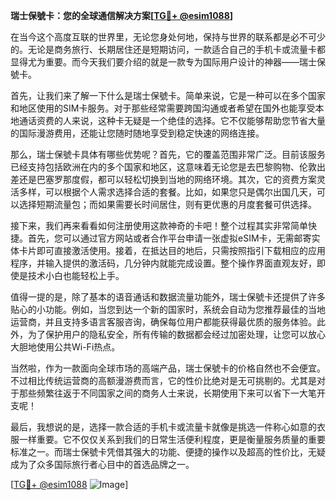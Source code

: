 **瑞士保號卡：您的全球通信解决方案[[TG💪+ @esim1088](https://t.me/s/esim1088)]**

在当今这个高度互联的世界里，无论您身处何地，保持与世界的联系都是必不可少的。无论是商务旅行、长期居住还是短期访问，一款适合自己的手机卡或流量卡都显得尤为重要。而今天我们要介绍的就是一款专为国际用户设计的神器——瑞士保號卡。

首先，让我们来了解一下什么是瑞士保號卡。简单来说，它是一种可以在多个国家和地区使用的SIM卡服务。对于那些经常需要跨国沟通或者希望在国外也能享受本地通话资费的人来说，这种卡无疑是一个绝佳的选择。它不仅能够帮助您节省大量的国际漫游费用，还能让您随时随地享受到稳定快速的网络连接。

那么，瑞士保號卡具体有哪些优势呢？首先，它的覆盖范围非常广泛。目前该服务已经支持包括欧洲在内的多个国家和地区，这意味着无论您是去巴黎购物、伦敦出差还是巴塞罗那度假，都可以轻松切换到当地的网络环境。其次，它的资费方案灵活多样，可以根据个人需求选择合适的套餐。比如，如果您只是偶尔出国几天，可以选择短期流量包；而如果需要长时间居住，则有更优惠的月度套餐可供选择。

接下来，我们再来看看如何注册使用这款神奇的卡吧！整个过程其实非常简单快捷。首先，您可以通过官方网站或者合作平台申请一张虚拟eSIM卡，无需邮寄实体卡片即可直接激活使用。接着，在抵达目的地后，只需按照指引下载相应的应用程序，并输入提供的激活码，几分钟内就能完成设置。整个操作界面直观友好，即使是技术小白也能轻松上手。

值得一提的是，除了基本的语音通话和数据流量功能外，瑞士保號卡还提供了许多贴心的小功能。例如，当您到达一个新的国家时，系统会自动为您推荐最佳的当地运营商，并且支持多语言客服咨询，确保每位用户都能获得最优质的服务体验。此外，为了保护用户的隐私安全，所有传输的数据都会经过加密处理，让您可以放心大胆地使用公共Wi-Fi热点。

当然啦，作为一款面向全球市场的高端产品，瑞士保號卡的价格自然也不会便宜。不过相比传统运营商的高额漫游费而言，它的性价比绝对是无可挑剔的。尤其是对于那些频繁往返于不同国家之间的商务人士来说，长期使用下来可以省下一大笔开支呢！

最后，我想说的是，选择一款合适的手机卡或流量卡就像是挑选一件称心如意的衣服一样重要。它不仅仅关系到我们的日常生活便利程度，更是衡量服务质量的重要标准之一。而瑞士保號卡凭借其强大的功能、便捷的操作以及超高的性价比，无疑成为了众多国际旅行者心目中的首选品牌之一。

[[TG💪+ @esim1088](https://t.me/s/esim1088) ![Image](https://i.postimg.cc/4NQfJmqS/Snipaste-2025-05-13-00-14-12.png)]